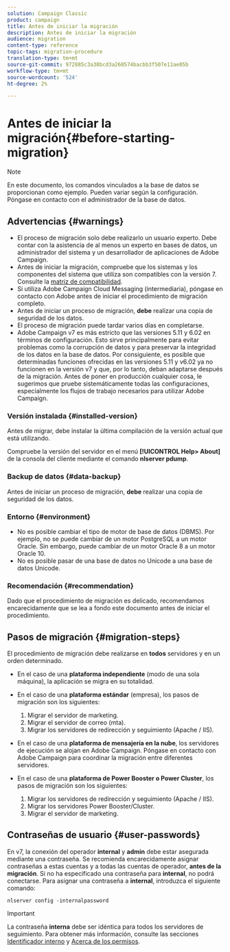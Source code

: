 ```yaml
---
solution: Campaign Classic
product: campaign
title: Antes de iniciar la migración
description: Antes de iniciar la migración
audience: migration
content-type: reference
topic-tags: migration-procedure
translation-type: tm+mt
source-git-commit: 972885c3a38bcd3a260574bacbb3f507e11ae05b
workflow-type: tm+mt
source-wordcount: '524'
ht-degree: 2%

---
```



# Antes de iniciar la migración{#before-starting-migration}

>[!NOTE]
>
>En este documento, los comandos vinculados a la base de datos se proporcionan como ejemplo. Pueden variar según la configuración. Póngase en contacto con el administrador de la base de datos.

## Advertencias {#warnings}

* El proceso de migración solo debe realizarlo un usuario experto. Debe contar con la asistencia de al menos un experto en bases de datos, un administrador del sistema y un desarrollador de aplicaciones de Adobe Campaign.
* Antes de iniciar la migración, compruebe que los sistemas y los componentes del sistema que utiliza son compatibles con la versión 7. Consulte la [matriz de compatibilidad](../../rn/using/compatibility-matrix.md).
* Si utiliza Adobe Campaign Cloud Messaging (intermediaria), póngase en contacto con Adobe antes de iniciar el procedimiento de migración completo.
* Antes de iniciar un proceso de migración, **debe** realizar una copia de seguridad de los datos.
* El proceso de migración puede tardar varios días en completarse.
* Adobe Campaign v7 es más estricto que las versiones 5.11 y 6.02 en términos de configuración. Esto sirve principalmente para evitar problemas como la corrupción de datos y para preservar la integridad de los datos en la base de datos. Por consiguiente, es posible que determinadas funciones ofrecidas en las versiones 5.11 y v6.02 ya no funcionen en la versión v7 y que, por lo tanto, deban adaptarse después de la migración. Antes de poner en producción cualquier cosa, le sugerimos que pruebe sistemáticamente todas las configuraciones, especialmente los flujos de trabajo necesarios para utilizar Adobe Campaign.

### Versión instalada {#installed-version}

Antes de migrar, debe instalar la última compilación de la versión actual que está utilizando.

Compruebe la versión del servidor en el menú **[!UICONTROL Help> About]** de la consola del cliente mediante el comando **nlserver pdump**.

### Backup de datos {#data-backup}

Antes de iniciar un proceso de migración, **debe** realizar una copia de seguridad de los datos.

### Entorno {#environment}

* No es posible cambiar el tipo de motor de base de datos (DBMS). Por ejemplo, no se puede cambiar de un motor PostgreSQL a un motor Oracle. Sin embargo, puede cambiar de un motor Oracle 8 a un motor Oracle 10.
* No es posible pasar de una base de datos no Unicode a una base de datos Unicode.

### Recomendación {#recommendation}

Dado que el procedimiento de migración es delicado, recomendamos encarecidamente que se lea a fondo este documento antes de iniciar el procedimiento.

## Pasos de migración {#migration-steps}

El procedimiento de migración debe realizarse en **todos** servidores y en un orden determinado.

* En el caso de una **plataforma independiente** (modo de una sola máquina), la aplicación se migra en su totalidad.
* En el caso de una **plataforma estándar** (empresa), los pasos de migración son los siguientes:

   1. Migrar el servidor de marketing.
   1. Migrar el servidor de correo (mta).
   1. Migrar los servidores de redirección y seguimiento (Apache / IIS).

* En el caso de una **plataforma de mensajería en la nube**, los servidores de ejecución se alojan en Adobe Campaign. Póngase en contacto con Adobe Campaign para coordinar la migración entre diferentes servidores.
* En el caso de una **plataforma de Power Booster o Power Cluster**, los pasos de migración son los siguientes:

   1. Migrar los servidores de redirección y seguimiento (Apache / IIS).
   1. Migrar los servidores Power Booster/Cluster.
   1. Migrar el servidor de marketing.

## Contraseñas de usuario {#user-passwords}

En v7, la conexión del operador **internal** y **admin** debe estar asegurada mediante una contraseña. Se recomienda encarecidamente asignar contraseñas a estas cuentas y a todas las cuentas de operador, **antes de la migración**. Si no ha especificado una contraseña para **internal**, no podrá conectarse. Para asignar una contraseña a **internal**, introduzca el siguiente comando:

```
nlserver config -internalpassword
```

>[!IMPORTANT]
>
>La contraseña **interna** debe ser idéntica para todos los servidores de seguimiento. Para obtener más información, consulte las secciones [Identificador interno](../../installation/using/campaign-server-configuration.md#internal-identifier) y [Acerca de los permisos](../../platform/using/access-management.md#about-permissions).

